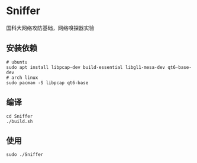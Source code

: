 # Sniffer
国科大网络攻防基础，网络嗅探器实验
## 安装依赖
```shell
# ubuntu
sudo apt install libpcap-dev build-essential libgl1-mesa-dev qt6-base-dev
# arch linux
sudo pacman -S libpcap qt6-base
```
## 编译
```shell
cd Sniffer
./build.sh
```
## 使用

```shell
sudo ./Sniffer
```
